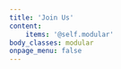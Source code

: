 ```yaml
---
title: 'Join Us'
content:
    items: '@self.modular'
body_classes: modular
onpage_menu: false
---
```


